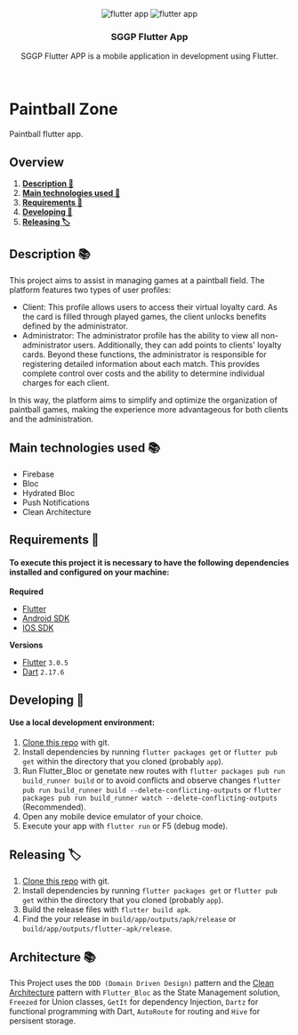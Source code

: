 <p align="center">
  <row>
    <img src="https://badgen.net/badge/types/flutter/blue?icon=flutter" alt="flutter app"/>
    <img src="https://badgen.net/badge/platform/android,ios?list=|" alt="flutter app"/>
  </row>
</p>

<div align="center">
  <h3>SGGP Flutter App</h3>
  <p>SGGP Flutter APP is a mobile application in development using Flutter.
</div>

<br />

# Paintball Zone

Paintball flutter app.

## Overview
1. **[Description 📝](#description-)**
2. **[Main technologies used 📝](#technologies-)**
3. **[Requirements 📝](#requirements-)**
4. **[Developing 👷](#developing-)**
5. **[Releasing 🏷️](#releasing-)**

## Description 📚
This project aims to assist in managing games at a paintball field. The platform features two types of user profiles:

- Client: This profile allows users to access their virtual loyalty card. As the card is filled through played games, the client unlocks benefits defined by the administrator.
- Administrator: The administrator profile has the ability to view all non-administrator users. Additionally, they can add points to clients' loyalty cards. Beyond these functions, the administrator is responsible for registering detailed information about each match. This provides complete control over costs and the ability to determine individual charges for each client.

In this way, the platform aims to simplify and optimize the organization of paintball games, making the experience more advantageous for both clients and the administration.

## Main technologies used  📚
- Firebase
- Bloc
- Hydrated Bloc
- Push Notifications
- Clean Architecture

## Requirements 📝
#### To execute this project it is necessary to have the following dependencies installed and configured on your machine:

**Required**
- [Flutter](https://flutter.dev/)
- [Android SDK](https://developer.android.com/studio)
- [IOS SDK](https://developer.apple.com/xcode/)

**Versions**
- [Flutter](https://flutter.dev/) `3.0.5`
- [Dart](https://dart.dev/) `2.17.6`

## Developing 👷
#### Use a local development environment:

1. [Clone this repo](https://docs.gitlab.com/ee/gitlab-basics/start-using-git.html) with git.
2. Install dependencies by running `flutter packages get` or `flutter pub get` within the directory that you cloned (probably `app`).
2. Run Flutter_Bloc or genetate new routes with `flutter packages pub run build_runner build` or to avoid conflicts and observe changes `flutter pub run build_runner build --delete-conflicting-outputs` or `flutter packages pub run build_runner watch --delete-conflicting-outputs` (Recommended).
3. Open any mobile device emulator of your choice.
4. Execute your app with `flutter run` or F5 (debug mode).

## Releasing 🏷️

1. [Clone this repo](https://docs.gitlab.com/ee/gitlab-basics/start-using-git.html) with git.
2. Install dependencies by running `flutter packages get` or `flutter pub get` within the directory that you cloned (probably `app`).
3. Build the release files with `flutter build apk`.
4. Find the your release in `build/app/outputs/apk/release` or `build/app/outputs/flutter-apk/release`.

## Architecture 📚

This Project uses the `DDD (Domain Driven Design)` pattern and the [Clean Architecture](https://www.google.com/search?q=clean+architecture) pattern with `Flutter_Bloc` as the State Management solution, `Freezed` for Union classes, `GetIt` for dependency Injection, `Dartz` for functional programming with Dart, `AutoRoute` for routing and `Hive` for persisent storage.
